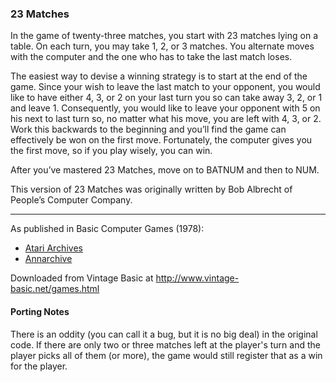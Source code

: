 ### 23 Matches

In the game of twenty-three matches, you start with 23 matches lying on a table. On each turn, you may take 1, 2, or 3 matches. You alternate moves with the computer and the one who has to take the last match loses.

The easiest way to devise a winning strategy is to start at the end of the game. Since your wish to leave the last match to your opponent, you would like to have either 4, 3, or 2 on your last turn you so can take away 3, 2, or 1 and leave 1. Consequently, you would like to leave your opponent with 5 on his next to last turn so, no matter what his move, you are left with 4, 3, or 2. Work this backwards to the beginning and you’ll find the game can effectively be won on the first move. Fortunately, the computer gives you the first move, so if you play wisely, you can win.

After you’ve mastered 23 Matches, move on to BATNUM and then to NUM.

This version of 23 Matches was originally written by Bob Albrecht of People’s Computer Company.

---

As published in Basic Computer Games (1978):
- [Atari Archives](https://www.atariarchives.org/basicgames/showpage.php?page=177)
- [Annarchive](https://annarchive.com/files/Basic_Computer_Games_Microcomputer_Edition.pdf#page=192)

Downloaded from Vintage Basic at
http://www.vintage-basic.net/games.html

#### Porting Notes

There is an oddity (you can call it a bug, but it is no big deal) in the original code. If there are only two or three matches left at the player's turn and the player picks all of them (or more), the game would still register that as a win for the player.
